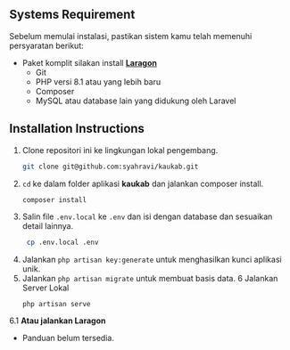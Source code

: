 ## Systems Requirement
Sebelum memulai instalasi, pastikan sistem kamu telah memenuhi persyaratan berikut:

- Paket komplit silakan install [**Laragon**](https://laragon.org/download/index.html)
  - Git
  - PHP versi 8.1 atau yang lebih baru
  - Composer
  - MySQL atau database lain yang didukung oleh Laravel

## Installation Instructions
1. Clone repositori ini ke lingkungan lokal pengembang.
    ```bash
    git clone git@github.com:syahravi/kaukab.git
    ```
2. `cd` ke dalam folder aplikasi **kaukab** dan jalankan composer install.
   ```bash
   composer install
   ```
3. Salin file `.env.local` ke `.env` dan isi dengan database dan sesuaikan detail lainnya.
   ```bash
    cp .env.local .env
   ```
4. Jalankan `php artisan key:generate` untuk menghasilkan kunci aplikasi unik.
5. Jalankan `php artisan migrate` untuk membuat basis data.
6 Jalankan Server Lokal
    ```vbnet
    php artisan serve
    ```
6.1 **Atau jalankan Laragon**
  - Panduan belum tersedia.
